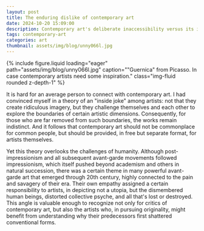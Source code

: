 ```yaml
---
layout: post
title: The enduring dislike of contemporary art
date: 2024-10-20 15:09:00
description: Contemporary art's deliberate inaccessibility versus its inherent sensitivity.
tags: contemporary-art
categories: art
thumbnail: assets/img/blog/unny066l.jpg
---
```


{% include figure.liquid loading="eager" path="assets/img/blog/unny066l.jpg" caption="\"Guernica\" from Picasso. In case contemporary artists need some inspiration." class="img-fluid rounded z-depth-1" %}

It is hard for an average person to connect with contemporary art. I had convinced myself in a theory of an "inside joke" among artists: not that they create ridiculous imagery, but they challenge themselves and each other to explore the boundaries of certain artistic dimensions. Consequently, for those who are far removed from such boundaries, the works remain indistinct. And it follows that contemporary art should not be commonplace for common people, but should be provided, in free but separate format, for artists themselves.

Yet this theory overlooks the challenges of humanity. Although post-impressionism and all subsequent avant-garde movements followed impressionism, which itself pushed beyond academism and others in natural succession, there was a certain theme in many powerful avant-garde art that emerged through 20th century, highly connected to the pain and savagery of their era. Their own empathy assigned a certain responsibility to artists, in depicting not a utopia, but the dismembered human beings, distorted collective psyche, and all that's lost or destroyed. This angle is valuable enough to recognize not only for critics of contemporary art, but also the artists who, in pursuing originality, might benefit from understanding why their predecessors first shattered conventional forms.
